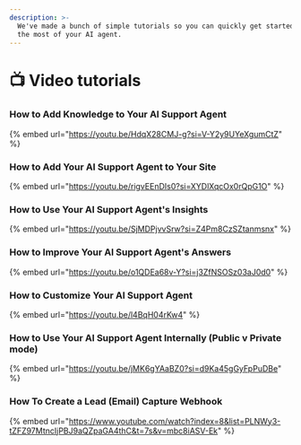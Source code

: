 ```yaml
---
description: >-
  We've made a bunch of simple tutorials so you can quickly get started making
  the most of your AI agent.
---
```


# 📺 Video tutorials

### How to Add Knowledge to Your AI Support Agent

{% embed url="https://youtu.be/HdqX28CMJ-g?si=V-Y2y9UYeXgumCtZ" %}

### How to Add Your AI Support Agent to Your Site

{% embed url="https://youtu.be/rigvEEnDIs0?si=XYDlXqcOx0rQpG1O" %}

### How to Use Your AI Support Agent's Insights

{% embed url="https://youtu.be/SjMDPjvvSrw?si=Z4Pm8CzSZtanmsnx" %}

### How to Improve Your AI Support Agent's Answers

{% embed url="https://youtu.be/o1QDEa68v-Y?si=j3ZfNSOSz03aJ0d0" %}

### How to Customize Your AI Support Agent

{% embed url="https://youtu.be/l4BqH04rKw4" %}

### How to Use Your AI Support Agent Internally (Public v Private mode)

{% embed url="https://youtu.be/jMK6gYAaBZ0?si=d9Ka45gGyFpPuDBe" %}

### How To Create a Lead (Email) Capture Webhook

{% embed url="https://www.youtube.com/watch?index=8&list=PLNWy3-tZFZ97MtncIjPBJ9aQZpaGA4thC&t=7s&v=mbc8iASV-Ek" %}
